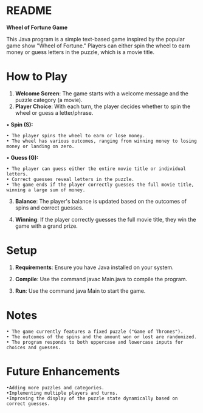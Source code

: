 # README
**Wheel of Fortune Game**

This Java program is a simple text-based game inspired by the popular game show "Wheel of Fortune." Players can either spin the wheel to earn money or guess letters in the puzzle, which is a movie title.

# **How to Play**

1. **Welcome Screen**: The game starts with a welcome message and the puzzle category (a movie).
2. **Player Choice**: With each turn, the player decides whether to spin the wheel or guess a letter/phrase.

  • **Spin (S):**
  
    • The player spins the wheel to earn or lose money.
    • The wheel has various outcomes, ranging from winning money to losing money or landing on zero.
    
  • **Guess (G):**
  
    • The player can guess either the entire movie title or individual letters.
    • Correct guesses reveal letters in the puzzle.
    • The game ends if the player correctly guesses the full movie title, winning a large sum of money.
    
3. **Balance**: The player's balance is updated based on the outcomes of spins and correct guesses.
  
4. **Winning**: If the player correctly guesses the full movie title, they win the game with a grand prize.

# **Setup**

1. **Requirements**: Ensure you have Java installed on your system.

2. **Compile**: Use the command javac Main.java to compile the program.

3. **Run**: Use the command java Main to start the game.

# **Notes**

    • The game currently features a fixed puzzle ("Game of Thrones").
    • The outcomes of the spins and the amount won or lost are randomized.
    • The program responds to both uppercase and lowercase inputs for choices and guesses.

# **Future Enhancements**

    •Adding more puzzles and categories.
    •Implementing multiple players and turns.
    •Improving the display of the puzzle state dynamically based on correct guesses.
